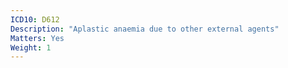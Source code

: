 ```yaml
---
ICD10: D612
Description: "Aplastic anaemia due to other external agents"
Matters: Yes
Weight: 1
---
```


